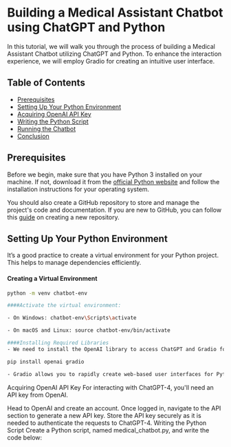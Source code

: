 # Building a Medical Assistant Chatbot using ChatGPT and Python

In this tutorial, we will walk you through the process of building a Medical Assistant Chatbot utilizing ChatGPT and Python. To enhance the interaction experience, we will employ Gradio for creating an intuitive user interface.

## Table of Contents

- [Prerequisites](#prerequisites)
- [Setting Up Your Python Environment](#setting-up-your-python-environment)
- [Acquiring OpenAI API Key](#acquiring-openai-api-key)
- [Writing the Python Script](#writing-the-python-script)
- [Running the Chatbot](#running-the-chatbot)
- [Conclusion](#conclusion)

## Prerequisites <a name="prerequisites"></a>

Before we begin, make sure that you have Python 3 installed on your machine. If not, download it from the [official Python website](https://www.python.org/downloads/) and follow the installation instructions for your operating system.

You should also create a GitHub repository to store and manage the project's code and documentation. If you are new to GitHub, you can follow this [guide](https://docs.github.com/en/repositories/creating-and-managing-repositories/creating-a-new-repository) on creating a new repository.

## Setting Up Your Python Environment <a name="setting-up-your-python-environment"></a>

It’s a good practice to create a virtual environment for your Python project. This helps to manage dependencies efficiently.

#### Creating a Virtual Environment

```sh
python -m venv chatbot-env

####Activate the virtual environment:

- On Windows: chatbot-env\Scripts\activate

- On macOS and Linux: source chatbot-env/bin/activate

####Installing Required Libraries
- We need to install the OpenAI library to access ChatGPT and Gradio for creating the user interface.

pip install openai gradio

- Gradio allows you to rapidly create web-based user interfaces for Python models. OpenAI library helps in integrating with GPT models provided by OpenAI.
```

Acquiring OpenAI API Key <a name="acquiring-openai-api-key"></a>
For interacting with ChatGPT-4, you'll need an API key from OpenAI.

Head to OpenAI and create an account.
Once logged in, navigate to the API section to generate a new API key.
Store the API key securely as it is needed to authenticate the requests to ChatGPT-4.
Writing the Python Script <a name="writing-the-python-script"></a>
Create a Python script, named medical_chatbot.py, and write the code below:
